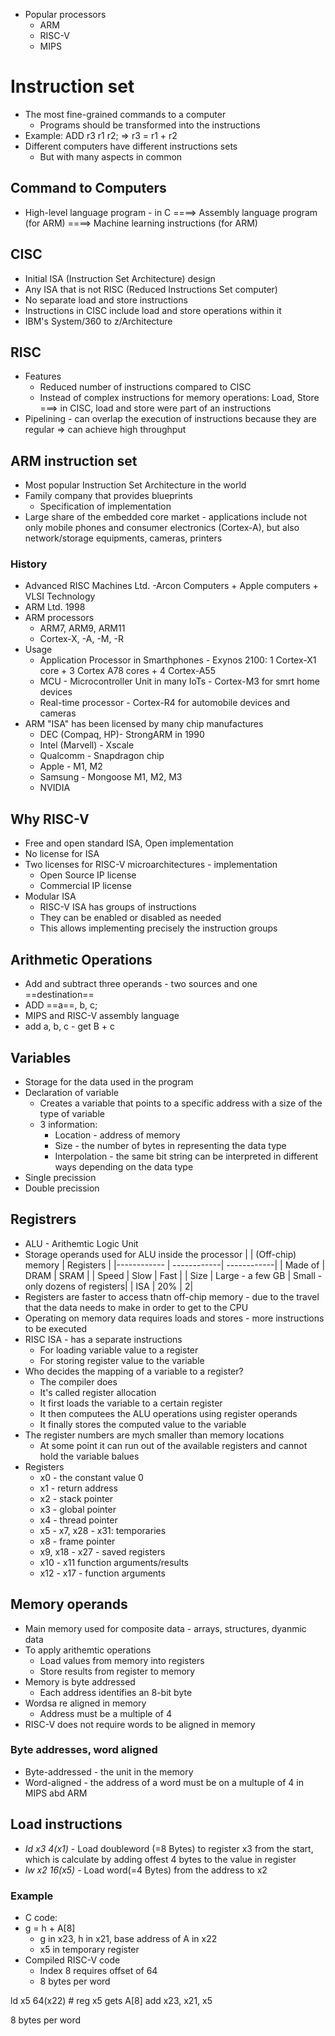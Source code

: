 * Popular processors
	* ARM
	* RISC-V
	* MIPS

# Instruction set
* The most fine-grained commands to a computer
	* Programs should be transformed into the instructions
* Example: ADD r3 r1 r2;    => r3 = r1 + r2
* Different computers have different instructions sets
	* But with many aspects in common

## Command to Computers
* High-level language program - in C ====> Assembly language program (for ARM) ====> Machine learning instructions (for ARM)

## CISC
* Initial ISA (Instruction Set Architecture) design
* Any ISA that is not RISC (Reduced Instructions Set computer)
* No separate load and store instructions
* Instructions in CISC include load and store operations within it
* IBM's System/360 to z/Architecture

## RISC
* Features
	* Reduced number of instructions compared to CISC
	* Instead of complex instructions for memory operations: Load, Store ===> in CISC, load and store were part of an instructions
* Pipelining - can overlap the execution of instructions because they are regular => can achieve high throughput

## ARM instruction set
* Most popular Instruction Set Architecture in the world
* Family company that provides blueprints
	* Specification of implementation
* Large share of the embedded core market - applications include not only mobile phones and consumer electronics (Cortex-A), but also network/storage equipments, cameras, printers
### History
* Advanced RISC Machines Ltd. -Arcon Computers + Apple computers + VLSI Technology
* ARM Ltd. 1998
* ARM processors
	* ARM7, ARM9, ARM11
	* Cortex-X, -A, -M, -R
* Usage
	* Application Processor in Smarthphones - Exynos 2100: 1 Cortex-X1 core + 3 Cortex A78 cores + 4 Cortex-A55
	* MCU - Microcontroller Unit in many IoTs - Cortex-M3 for smrt home devices
	* Real-time  processor - Cortex-R4 for automobile devices and cameras
* ARM "ISA" has been licensed by many chip manufactures
	* DEC (Compaq, HP)- StrongARM in 1990
	* Intel (Marvell) - Xscale
	* Qualcomm - Snapdragon chip
	* Apple - M1, M2
	* Samsung - Mongoose M1, M2, M3
	* NVIDIA

## Why RISC-V
* Free and open standard ISA, Open implementation
* No license for ISA
* Two licenses for RISC-V microarchitectures - implementation
	* Open Source IP license
	* Commercial IP license
* Modular ISA
	* RISC-V ISA has groups of instructions
	* They can be enabled or disabled as needed
	* This allows implementing precisely the instruction groups

## Arithmetic Operations
* Add and subtract three operands - two sources and one ==destination==
* ADD ==a==, b, c;
* MIPS and RISC-V assembly language
* add a, b, c - get B + c

## Variables
* Storage for the data used in the program
* Declaration of variable
	* Creates a variable that points to a specific address with a size of the type of variable
	* 3 information:
		* Location - address of memory
		* Size - the number of bytes in representing the data type
		* Interpolation - the same bit string can be interpreted in different ways depending on the data type
* Single precission
* Double precission

## Registrers
* ALU - Arithemtic Logic Unit
* Storage operands used for ALU inside the processor
| | (Off-chip) memory | Registers |
|------------ | ------------|  ------------|
| Made of | DRAM | SRAM |
| Speed | Slow | Fast |
| Size | Large - a few GB |  Small - only dozens of registers|
| ISA | 20% |  2|
* Registers are faster to access thatn off-chip memory - due to the travel that the data needs to make in order to get to the CPU
* Operating on memory data requires loads and stores - more instructions to be executed
* RISC ISA - has a separate instructions
	* For loading variable value to a register
	* For storing register value to the variable
* Who decides the mapping of a variable to a register?
	* The compiler does
	* It's called register allocation
	* It first loads the variable to a certain register
	* It then computees the ALU operations using register operands
	* It finally stores the computed value to the variable
* The register numbers are mych smaller than memory locations
	* At some point it can run out of the available registers and cannot hold the variable balues
* Registers
	* x0 - the constant value 0
	* x1 - return address
	* x2 - stack pointer
	* x3 - global pointer
	* x4 - thread pointer
	* x5 - x7, x28 - x31: temporaries
	* x8 - frame pointer
	* x9, x18 - x27 - saved registers
	* x10 - x11 function arguments/results
	* x12 - x17 - function arguments

## Memory operands
* Main memory used for composite data - arrays, structures, dyanmic data
* To apply arithemtic operations
	* Load values from memory into registers
	* Store results from register to memory
* Memory is byte addressed
	* Each address identifies an 8-bit byte
* Wordsa re aligned in memory
	* Address must be a multiple of 4
* RISC-V does not require words to be aligned in memory
### Byte addresses, word aligned
* Byte-addressed - the unit in the memory
* Word-aligned - the address of a word must be on a multuple of 4 in MIPS abd ARM

## Load instructions
* *Id x3 4(x1)* - Load doubleword (=8 Bytes) to register x3 from the start, which is calculate by adding offest 4 bytes to the value in register
* *lw x2 16(x5)* - Load word(=4 Bytes) from the address to x2
### Example
* C code:
* g = h + A\[8\]
	* g in x23, h in x21, base address of A in x22
	* x5 in temporary register
* Compiled RISC-V code
	* Index 8 requires offset of 64
	* 8 bytes per word

ld x5 64(x22)      # reg x5 gets A[8]
add x23, x21, x5

8 bytes per word